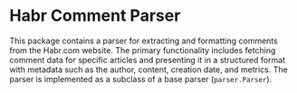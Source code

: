 # Habr Comment Parser
This package contains a parser for extracting and formatting comments from the Habr.com website. The primary functionality includes fetching comment data for specific articles and presenting it in a structured format with metadata such as the author, content, creation date, and metrics. The parser is implemented as a subclass of a base parser (`parser.Parser`).
